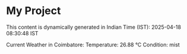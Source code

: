 # My Project

This content is dynamically generated in Indian Time (IST): 2025-04-18 08:30:48 IST


Current Weather in Coimbatore:
Temperature: 26.88 °C
Condition: mist
